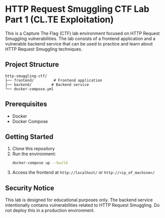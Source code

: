 # HTTP Request Smuggling CTF Lab Part 1 (CL.TE Exploitation)

This is a Capture The Flag (CTF) lab environment focused on HTTP Request Smuggling vulnerabilities. The lab consists of a frontend application and a vulnerable backend service that can be used to practice and learn about HTTP Request Smuggling techniques.

## Project Structure

```
http-smuggling-ctf/
├── frontend/         # Frontend application
├── backend/         # Backend service
└── docker-compose.yml
```

## Prerequisites

- Docker
- Docker Compose

## Getting Started

1. Clone this repository
2. Run the environment:
   ```bash
   docker-compose up --build
   ```
3. Access the frontend at `http://localhost/` or `http://<ip_of_machine>/`

## Security Notice

This lab is designed for educational purposes only. The backend service intentionally contains vulnerabilities related to HTTP Request Smuggling. Do not deploy this in a production environment. 
